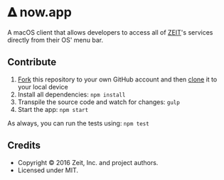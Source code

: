 # &#120491; now.app

A macOS client that allows developers to access all of [ZEIT](https://zeit.co)'s services directly from their OS' menu bar.

## Contribute

1. [Fork](https://help.github.com/articles/fork-a-repo/) this repository to your own GitHub account and then [clone](https://help.github.com/articles/cloning-a-repository/) it to your local device
2. Install all dependencies: `npm install`
3. Transpile the source code and watch for changes: `gulp`
4. Start the app: `npm start`

As always, you can run the tests using: `npm test`

## Credits

- Copyright © 2016 Zeit, Inc. and project authors.
- Licensed under MIT.

